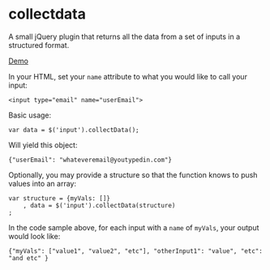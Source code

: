 collectdata
===========

A small jQuery plugin that returns all the data from a set of inputs in a structured format.

[Demo](http://jsfiddle.net/edelman/2VKF9/1/)

In your HTML, set your `name` attribute to what you would like to call your input:

    <input type="email" name="userEmail">

Basic usage:

    var data = $('input').collectData();
    
Will yield this object:

    {"userEmail": "whateveremail@youtypedin.com"}
    
Optionally, you may provide a structure so that the function knows to push values into an array:

    var structure = {myVals: []}
        , data = $('input').collectData(structure)
    ;

In the code sample above, for each input with a `name` of `myVals`, your output would look like:

    {"myVals": ["value1", "value2", "etc"], "otherInput1": "value", "etc": "and etc" }
